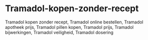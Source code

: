 # Tramadol-kopen-zonder-recept
Tramadol kopen zonder recept, Tramadol online bestellen, Tramadol apotheek prijs, Tramadol pillen kopen, Tramadol prijs, Tramadol bijwerkingen, Tramadol veiligheid, Tramadol dosering
